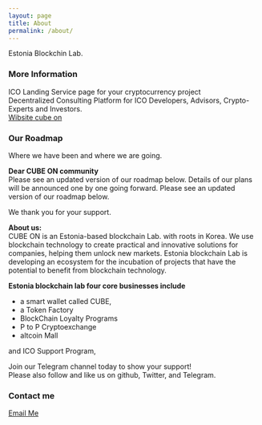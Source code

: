 ```yaml
---
layout: page
title: About
permalink: /about/
---
```


Estonia Blockchin Lab.

### More Information
ICO Landing Service page for your cryptocurrency project  
Decentralized Consulting Platform for ICO Developers, Advisors, Crypto-Experts and Investors.  
<a href="http://cubeon.co.in"> Wibsite cube on </a>

### Our Roadmap
Where we have been and where we are going.

**Dear CUBE ON community**   
Please see an updated version of our roadmap below. 
Details of our plans will be announced one by one going forward. 
Please see an updated version of our roadmap below. 

We thank you for your support.

**About us:**  
CUBE ON is an Estonia-based blockchain Lab. 
with roots in Korea. We use blockchain technology to create practical and innovative solutions for companies, helping them unlock new markets.  Estonia blockchain Lab is developing an ecosystem for the incubation of projects that have the potential to benefit from blockchain technology.

**Estonia blockchain lab four core businesses include**  

- a smart wallet called CUBE, 
- a Token Factory
- BlockChain Loyalty Programs
- P to P Cryptoexchange
- altcoin Mall 

and ICO Support Program, 

Join our Telegram channel today to show your support!   
Please also follow and like us on github, Twitter, and Telegram.  

### Contact me

<a href="mailto:dany.me.park@gmail.com">Email Me</a> 
